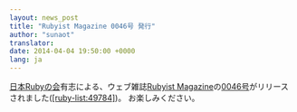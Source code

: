 ```yaml
---
layout: news_post
title: "Rubyist Magazine 0046号 発行"
author: "sunaot"
translator:
date: 2014-04-04 19:50:00 +0000
lang: ja
---
```


[日本Rubyの会][1]有志による、ウェブ雑誌[Rubyist
Magazine][2]の[0046号][3]がリリースされました([\[ruby-list:49784\]][4])。 お楽しみください。


[1]: http://ruby-no-kai.org
[2]: http://jp.rubyist.net/magazine/
[3]: http://jp.rubyist.net/magazine/?0046
[4]: https://blade.ruby-lang.org/ruby-list/49784
